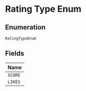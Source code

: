 
# Rating Type Enum

## Enumeration

`RatingTypeEnum`

## Fields

| Name |
|  --- |
| `SCORE` |
| `LIKES` |

